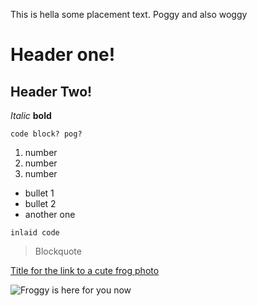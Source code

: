  This is hella some placement text. Poggy
and also woggy



# Header one!
## Header Two!

*Italic*
**bold**

```
code block? pog?
```

1) number
2) number
3) number

* bullet 1
* bullet 2
* another one

`inlaid code` 



> Blockquote

[Title for the link to a cute frog photo](https://cdn.discordapp.com/attachments/695817127516569600/930542128394809385/IMG_8883.png)


![Froggy is here for you now](https://cdn.discordapp.com/attachments/695817127516569600/928778196193804308/0z4vts523fx61.png)
